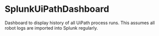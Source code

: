 # SplunkUiPathDashboard
Dashboard to display history of all UiPath process runs. This assumes all robot logs are imported into Splunk regularly.
